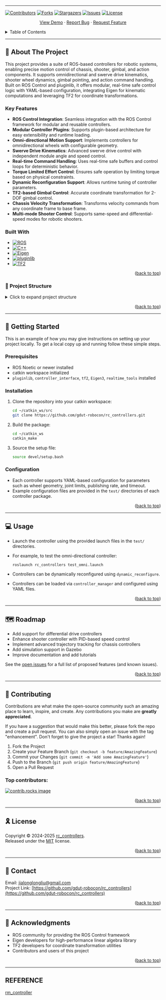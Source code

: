 <a id="readme-top"></a>

<!-- LANGUAGE SWITCH -->

---

<!-- PROJECT SHIELDS -->

[![Contributors][contributors-shield]][contributors-url]
[![Forks][forks-shield]][forks-url]
[![Stargazers][stars-shield]][stars-url]
[![Issues][issues-shield]][issues-url]
[![License][license-shield]][license-url]

<p align="center">
    <a href="https://github.com/gdut-robocon/rc_controllers">View Demo</a>
    ·
    <a href="https://github.com/gdut-robocon/rc_controllers/issues/new?labels=bug&template=bug-report---.md">Report Bug</a>
    ·
    <a href="https://github.com/gdut-robocon/rc_controllers/issues/new?labels=enhancement&template=feature-request---.md">Request Feature</a>
</p>

<!-- TABLE OF CONTENTS -->

<details>
  <summary>Table of Contents</summary>
  <ol>
    <li>
      <a href="#about-the-project">About The Project</a>
      <ul>
        <li><a href="#built-with">Built With</a></li>
      </ul>
    </li>
    <li>
      <a href="#getting-started">Getting Started</a>
      <ul>
        <li><a href="#prerequisites">Prerequisites</a></li>
        <li><a href="#installation">Installation</a></li>
        <li><a href="#configuration">Configuration</a></li>
      </ul>
    </li>
    <li><a href="#usage">Usage</a></li>
    <li><a href="#roadmap">Roadmap</a></li>
    <li><a href="#contributing">Contributing</a></li>
    <li><a href="#license">License</a></li>
    <li><a href="#contact">Contact</a></li>
    <li><a href="#acknowledgments">Acknowledgments</a></li>
  </ol>
</details>

---

## 📖 About The Project

This project provides a suite of ROS-based controllers for robotic systems, enabling precise motion control of chassis, shooter, gimbal, and action components. It supports omnidirectional and swerve drive kinematics, shooter wheel dynamics, gimbal pointing, and action command handling. Built on ROS Control and pluginlib, it offers modular, real-time safe control logic with YAML-based configuration, integrating Eigen for kinematic computations and leveraging TF2 for coordinate transformations.

### Key Features

- **ROS Control Integration**: Seamless integration with the ROS Control framework for modular and reusable controllers.
- **Modular Controller Plugins**: Supports plugin-based architecture for easy extensibility and runtime loading.
- **Omni-directional Motion Support**: Implements controllers for omnidirectional wheels with configurable geometry.
- **Swerve Drive Kinematics**: Advanced swerve drive control with independent module angle and speed control.
- **Real-time Command Handling**: Uses real-time safe buffers and control loops for deterministic behavior.
- **Torque Limited Effort Control**: Ensures safe operation by limiting torque based on physical constraints.
- **Dynamic Reconfiguration Support**: Allows runtime tuning of controller parameters.
- **TF2-based Gimbal Control**: Accurate coordinate transformation for 2-DOF gimbal control.
- **Chassis Velocity Transformation**: Transforms velocity commands from any coordinate frame to base frame.
- **Multi-mode Shooter Control**: Supports same-speed and differential-speed modes for robotic shooters.

### Built With

* [![ROS][ROS-shield]][ROS-url]
* [![C++][CPP]][CPP-url]
* [![Eigen][Eigen-shield]][Eigen-url]
* [![pluginlib][pluginlib-shield]][pluginlib-url]
* [![TF2][TF2-shield]][TF2-url]

<p align="right">(<a href="#readme-top">back to top</a>)</p>

### 📁 Project Structure

<details>
<summary>Click to expand project structure</summary>

```
rc_controllers/
├── .clang-format
├── .clang-tidy
├── action_controller/
│   ├── CMakeLists.txt
│   ├── action_controller_plugins.xml
│   ├── package.xml
│   ├── include/
│   │   └── action_controller/
│   │       ├── action_controller.h
│   ├── src/
│   │   └── action_controller.cpp
│   └── test/
│       ├── test_action_controller.launch
│       └── test_action_controller.yaml
├── chassis_controllers/
│   ├── CMakeLists.txt
│   ├── chassis_controllers_plugins.xml
│   ├── package.xml
│   ├── include/
│   │   └── chassis_controllers/
│   │       ├── chassis_base.h
│   │       ├── omni.h
│   │       └── swerve.h
│   ├── src/
│   │   ├── chassis_base.cpp
│   │   ├── omni.cpp
│   │   └── swerve.cpp
│   └── test/
│       ├── test_omni.launch
│       ├── test_omni.yaml
│       ├── test_swerve.launch
│       └── test_swerve.yaml
├── rc_gimbal_controller/
│   ├── CMakeLists.txt
│   ├── package.xml
│   ├── rc_gimbal_controller_plugins.xml
│   ├── include/
│   │   └── rc_gimbal_controller/
│   │       ├── gimbal_base.h
│   ├── src/
│   │   └── gimbal_base.cpp
│   └── test/
│       ├── gimbal_config_template.yaml
│       └── load_controllers.launch
├── rc_shooter_controller/
│   ├── CMakeLists.txt
│   ├── package.xml
│   ├── rc_shooter_controller_plugins.xml
│   ├── include/
│   │   └── rc_shooter_controller/
│   │       ├── rc_shooter_controller.h
│   ├── src/
│   │   └── rc_shooter_controller.cpp
│   └── test/
│       ├── load_controller.launch
│       └── rc_shooter_controller_template.yaml
```

</details>

<p align="right">(<a href="#readme-top">back to top</a>)</p>

---

## 🚀 Getting Started

This is an example of how you may give instructions on setting up your project locally. To get a local copy up and running follow these simple steps.

### Prerequisites

- ROS Noetic or newer installed
- catkin workspace initialized
- `pluginlib`, `controller_interface`, `tf2`, `Eigen3`, `realtime_tools` installed

### Installation

1. Clone the repository into your catkin workspace:
   
   ```bash
   cd ~/catkin_ws/src
   git clone https://github.com/gdut-robocon/rc_controllers.git
   ```

2. Build the package:
   
   ```bash
   cd ~/catkin_ws
   catkin_make
   ```

3. Source the setup file:
   
   ```bash
   source devel/setup.bash
   ```

### Configuration

- Each controller supports YAML-based configuration for parameters such as wheel geometry, joint limits, publishing rate, and timeout.
- Example configuration files are provided in the `test/` directories of each controller package.

<p align="right">(<a href="#readme-top">back to top</a>)</p>

---

## 💻 Usage

- Launch the controller using the provided launch files in the `test/` directories.
- For example, to test the omni-directional controller:
  
  ```bash
  roslaunch rc_controllers test_omni.launch
  ```
- Controllers can be dynamically reconfigured using `dynamic_reconfigure`.
- Controllers can be loaded via `controller_manager` and configured using YAML files.

<p align="right">(<a href="#readme-top">back to top</a>)</p>

---

## 🗺️ Roadmap

- Add support for differential drive controllers
- Enhance shooter controller with PID-based speed control
- Implement advanced trajectory tracking for chassis controllers
- Add simulation support in Gazebo
- Improve documentation and add tutorials

See the [open issues](https://github.com/gdut-robocon/rc_controllers/issues) for a full list of proposed features (and known issues).

<p align="right">(<a href="#readme-top">back to top</a>)</p>

---

## 🤝 Contributing

Contributions are what make the open-source community such an amazing place to learn, inspire, and create. Any contributions you make are **greatly appreciated**.

If you have a suggestion that would make this better, please fork the repo and create a pull request. You can also simply open an issue with the tag "enhancement".
Don't forget to give the project a star! Thanks again!

1. Fork the Project
2. Create your Feature Branch (`git checkout -b feature/AmazingFeature`)
3. Commit your Changes (`git commit -m 'Add some AmazingFeature'`)
4. Push to the Branch (`git push origin feature/AmazingFeature`)
5. Open a Pull Request

### Top contributors:

<a href="https://github.com/gdut-robocon/rc_controllers/graphs/contributors">
  <img src="https://contrib.rocks/image?repo=gdut-robocon/rc_controllers" alt="contrib.rocks image" />
</a>

<p align="right">(<a href="#readme-top">back to top</a>)</p>

---

## 🎗 License

Copyright © 2024-2025 [rc_controllers][rc_controllers].  
Released under the [MIT][license-url] license.

<p align="right">(<a href="#readme-top">back to top</a>)</p>

---

## 📧 Contact

Email: jialonglongliu@gmail.com  
Project Link: [https://github.com/gdut-robocon/rc_controllers](https://github.com/gdut-robocon/rc_controllers)

<p align="right">(<a href="#readme-top">back to top</a>)</p>

---

## 🙌 Acknowledgments

- ROS community for providing the ROS Control framework
- Eigen developers for high-performance linear algebra library
- TF2 developers for coordinate transformation utilities
- Contributors and users of this project

<p align="right">(<a href="#readme-top">back to top</a>)</p>

---

<!-- MARKDOWN LINKS & IMAGES -->

[rc_controllers]: https://github.com/gdut-robocon/rc_controllers
[license-url]: https://github.com/gdut-robocon/rc_controllers/blob/master/LICENSE.txt

<!-- Tech Stack -->

[ROS-shield]: https://img.shields.io/badge/ROS-217F85?style=flat-round&logo=ros&logoColor=white
[ROS-url]: https://www.ros.org/
[CPP]: https://img.shields.io/badge/C++-00599C?style=flat-round&logo=cplusplus&logoColor=white
[CPP-url]: https://en.wikipedia.org/wiki/C%2B%2B
[pluginlib-shield]: https://img.shields.io/badge/pluginlib-6CB040?style=flat-round&logo=ros&logoColor=white
[pluginlib-url]: http://wiki.ros.org/pluginlib
[TF2-shield]: https://img.shields.io/badge/TF2-FF6600?style=flat-round&logo=ros&logoColor=white
[TF2-url]: http://wiki.ros.org/tf2
[Eigen-shield]: https://img.shields.io/badge/Eigen-922790?style=flat-round&logo=eigen&logoColor=white
[Eigen-url]: https://eigen.tuxfamily.org/

<!-- MARKDOWN LINKS & IMAGES -->

[contributors-shield]: https://img.shields.io/github/contributors/gdut-robocon/rc_controllers.svg?style=flat-round
[contributors-url]: https://github.com/gdut-robocon/rc_controllers/graphs/contributors
[forks-shield]: https://img.shields.io/github/forks/gdut-robocon/rc_controllers.svg?style=flat-round
[forks-url]: https://github.com/gdut-robocon/rc_controllers/network/members
[stars-shield]: https://img.shields.io/github/stars/gdut-robocon/rc_controllers.svg?style=flat-round
[stars-url]: https://github.com/gdut-robocon/rc_controllers/stargazers
[issues-shield]: https://img.shields.io/github/issues/gdut-robocon/rc_controllers.svg?style=flat-round
[issues-url]: https://github.com/gdut-robocon/rc_controllers/issues
[release-shield]: https://img.shields.io/github/v/release/gdut-robocon/rc_controllers?style=flat-round
[release-url]: https://github.com/gdut-robocon/rc_controllers/releases
[release-date-shield]: https://img.shields.io/github/release-date/gdut-robocon/rc_controllers?color=9cf&style=flat-round
[license-shield]: https://img.shields.io/github/license/gdut-robocon/rc_controllers.svg?style=flat-round
[license-url]: https://github.com/gdut-robocon/rc_controllers/blob/master/LICENSE.txt

<!-- Tech Stack -->

<!-- 编程语言 -->

[Python]: https://img.shields.io/badge/Python-3776AB?style=flat-round&logo=python&logoColor=white
[Python-url]: https://www.python.org/
[JavaScript]: https://img.shields.io/badge/JavaScript-F7DF1E?style=flat-round&logo=javascript&logoColor=black
[JavaScript-url]: https://developer.mozilla.org/en-US/docs/Web/JavaScript
[TypeScript]: https://img.shields.io/badge/TypeScript-007ACC?style=flat-round&logo=typescript&logoColor=white
[TypeScript-url]: https://www.typescriptlang.org/
[Java]: https://img.shields.io/badge/Java-ED8B00?style=flat-round&logo=openjdk&logoColor=white
[Java-url]: https://www.oracle.com/java/
[Go]: https://img.shields.io/badge/Go-00ADD8?style=flat-round&logo=go&logoColor=white
[Go-url]: https://golang.org/
[Rust]: https://img.shields.io/badge/Rust-000000?style=flat-round&logo=rust&logoColor=white
[Rust-url]: https://www.rust-lang.org/
[C]: https://img.shields.io/badge/C-00599C?style=flat-round&logo=c&logoColor=white
[C-url]: https://en.wikipedia.org/wiki/C_(programming_language)
[CPP]: https://img.shields.io/badge/C++-00599C?style=flat-round&logo=cplusplus&logoColor=white
[CPP-url]: https://en.wikipedia.org/wiki/C%2B%2B
[CSharp]: https://img.shields.io/badge/C%23-239120?style=flat-round&logo=csharp&logoColor=white
[CSharp-url]: https://docs.microsoft.com/en-us/dotnet/csharp/
[MATLAB]: https://img.shields.io/badge/MATLAB-0076A8?style=flat-round&logo=mathworks&logoColor=white
[MATLAB-url]: https://www.mathworks.com/products/matlab.html

<!-- 前端框架 -->

[React.js]: https://img.shields.io/badge/React-20232A?style=flat-round&logo=react&logoColor=61DAFB
[React-url]: https://reactjs.org/
[Vue.js]: https://img.shields.io/badge/Vue.js-35495E?style=flat-round&logo=vuedotjs&logoColor=4FC08D
[Vue-url]: https://vuejs.org/
[Angular.io]: https://img.shields.io/badge/Angular-DD0031?style=flat-round&logo=angular&logoColor=white
[Angular-url]: https://angular.io/
[Next.js]: https://img.shields.io/badge/next.js-000000?style=flat-round&logo=nextdotjs&logoColor=white
[Next-url]: https://nextjs.org/

<!-- 后端框架 -->

[Flask]: https://img.shields.io/badge/Flask-000000?style=flat-round&logo=flask&logoColor=white
[Flask-url]: https://flask.palletsprojects.com/
[Django]: https://img.shields.io/badge/Django-092E20?style=flat-round&logo=django&logoColor=white
[Django-url]: https://www.djangoproject.com/
[FastAPI]: https://img.shields.io/badge/FastAPI-005571?style=flat-round&logo=fastapi&logoColor=white
[FastAPI-url]: https://fastapi.tiangolo.com/
[Express.js]: https://img.shields.io/badge/Express.js-404D59?style=flat-round&logo=express&logoColor=white
[Express-url]: https://expressjs.com/
[Spring]: https://img.shields.io/badge/Spring-6DB33F?style=flat-round&logo=spring&logoColor=white
[Spring-url]: https://spring.io/
[Node.js]: https://img.shields.io/badge/Node.js-43853D?style=flat-round&logo=node.js&logoColor=white
[Node-url]: https://nodejs.org/

<!-- AI/ML 相关 -->

[OpenAI]: https://img.shields.io/badge/OpenAI-000000?style=flat-round&logo=openai&logoColor=white
[OpenAI-url]: https://openai.com/
[Rich]: https://img.shields.io/badge/Rich-000000?style=flat-round&logo=rich&logoColor=white
[Rich-url]: https://rich.readthedocs.io/

<!-- 数据库 -->

[PostgreSQL]: https://img.shields.io/badge/PostgreSQL-316192?style=flat-round&logo=postgresql&logoColor=white
[PostgreSQL-url]: https://www.postgresql.org/
[MySQL]: https://img.shields.io/badge/MySQL-00000F?style=flat-round&logo=mysql&logoColor=white
[MySQL-url]: https://www.mysql.com/
[MongoDB]: https://img.shields.io/badge/MongoDB-4EA94B?style=flat-round&logo=mongodb&logoColor=white
[MongoDB-url]: https://www.mongodb.com/
[Redis]: https://img.shields.io/badge/Redis-DC382D?style=flat-round&logo=redis&logoColor=white
[Redis-url]: https://redis.io/
[SQLite]: https://img.shields.io/badge/SQLite-07405E?style=flat-round&logo=sqlite&logoColor=white
[SQLite-url]: https://www.sqlite.org/

## REFERENCE 
[rm_controller](https://github.com/rm-controls/rm_controllers)